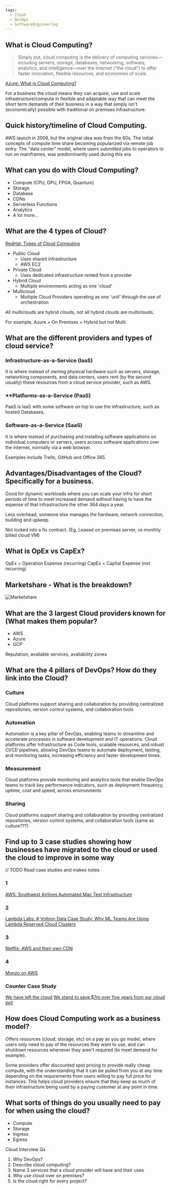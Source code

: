 ```yaml
---
tags:
  - Cloud
  - DevOps
  - SoftwareEngineering
---
```


## What is Cloud Computing? 

> Simply put, cloud computing is the delivery of computing services—including servers, storage, databases, networking, software, analytics, and intelligence—over the Internet (“the cloud”) to offer faster innovation, flexible resources, and economies of scale.

[Azure: What is Cloud Computing?](https://azure.microsoft.com/en-gb/resources/cloud-computing-dictionary/what-is-cloud-computing#:~:text=Simply%20put%2C%20cloud%20computing%20is,resources%2C%20and%20economies%20of%20scale.)

For a business the cloud means they can acquire, use and scale infrastructure/compute in flexible and adaptable way that can meet the short term demands of their business in a way that simply isn't (economically) possible with traditional on premises infrastructure.
## Quick history/timeline of Cloud Computing.

AWS launch in 2006, but the original idea was from the 60s. The initial concepts of compute time share becoming popularized via remote job entry. The "data center" model, where users submitted jobs to operators to run on mainframes, was predominantly used during this era
## What can you do with Cloud Computing?

- Compute (CPU, GPU, FPGA, Quantum)
- Storage
- Database
- CDNs
- Serverless Functions
- Analytics
- A lot more...

## What are the 4 types of Cloud?

[RedHat: Types of Cloud Computing](https://www.redhat.com/en/topics/cloud-computing/public-cloud-vs-private-cloud-and-hybrid-cloud#:~:text=Why%20Red%20Hat%3F-,Overview,a%2DService%20(SaaS).)

- Public Cloud
	- Uses shared infrastructure
	- AWS EC2
- Private Cloud
	- Uses dedicated infrastructure rented from a provider
- Hybrid Cloud
	- Multiple environments acting as one 'cloud'
- Multicloud
	- Multiple Cloud Providers operating as one 'unit' through the use of orchestration

All multiclouds are hybrid clouds, not all hybrid clouds are multiclouds.

For example, Azure + On Premises = Hybrid but not Multi
## What are the different providers and types of cloud service?

### Infrastructure-as-a-Service (IaaS)

It is where instead of owning physical hardware such as servers, storage, networking components, and data centers, users rent (by the second usually) these resources from a cloud service provider, such as AWS.
### **Platforms-as-a-Service (PaaS)

PaaS is IaaS with some software on top to use the infrastructure, such as hosted Databases.
### Software-as-a-Service (SaaS)

It is where instead of purchasing and installing software applications on individual computers or servers, users access software applications over the internet, normally via a web browser.

Examples include Trello, GitHub and Office 365. 
## Advantages/Disadvantages of the Cloud? Specifically for a business.

Good for dynamic workloads where you can scale your infra for short periods of time to meet increased demand without having to have the expense of that infrastructure the other 364 days a year.

Less overhead, someone else manages the hardware, network connection, building and upkeep.

Not locked into a fix contract. (Eg, Leased on premises server, vs monthly billed cloud VM)
## What is OpEx vs CapEx?

OpEx = Operation Expense (recurring)
CapEx = Capital Expense (not recurring)
##  Marketshare - What is the breakdown? 

![Marketshare](https://cdn.statcdn.com/Infographic/images/normal/18819.jpeg)
## What are the 3 largest Cloud providers known for (What makes them popular?

- AWS
- Azure
- GCP

Reputation, available services, availability zones
##  What are the 4 pillars of DevOps? How do they link into the Cloud?

### Culture

Cloud platforms support sharing and collaboration by providing centralized repositories, version control systems, and collaboration tools
### Automation

Automation is a key pillar of DevOps, enabling teams to streamline and accelerate processes in software development and IT operations. Cloud platforms offer Infrastructure as Code tools, scalable resources, and robust CI/CD pipelines, allowing DevOps teams to automate deployment, testing, and monitoring tasks, increasing efficiency and faster development times.

### Measurement

Cloud platforms provide monitoring and analytics tools that enable DevOps teams to track key performance indicators, such as deployment frequency, uptime, cost and speed, across environments

### Sharing

Cloud platforms support sharing and collaboration by providing centralized repositories, version control systems, and collaboration tools (same as culture???)

## Find up to 3 case studies showing how businesses have migrated to the cloud or used the cloud to improve in some way

// TODO Read case studies and makes notes
### 1

[AWS: Southwest Airlines Automated Mac Test Infrastructure](https://aws.amazon.com/solutions/case-studies/southwest-devicefarm-ec2-case-study/)
### 2

[Lambda Labs: # Voltron Data Case Study: Why ML Teams Are Using Lambda Reserved Cloud Clusters](https://lambdalabs.com/blog/voltron-data-case-study-why-ml-teams-using-reserved-cloud-clusters)
### 3

[Netflix: AWS and their own CDN](https://ayushhsinghh.medium.com/case-study-how-netflix-is-using-aws-and-its-own-cdn-64ca6282eda0)
### 4

[Monzo on AWS](https://d0.awsstatic.com/analyst-reports/EMEA41642116%20Web.pdf)
### Counter Case Study

[We have left the cloud](https://world.hey.com/dhh/we-have-left-the-cloud-251760fb) 
[We stand to save $7m over five years from our cloud exit](https://world.hey.com/dhh/we-stand-to-save-7m-over-five-years-from-our-cloud-exit-53996caa)

## How does Cloud Computing work as a business model?

Offers resources (cloud, storage, etc) on a pay as you go model, where users only need to pay of the resources they want to use, and can shutdown resources whenever they aren't required (to meet demand for example).

Some providers offer discounted spot pricing to provide really cheap compute, with the understanding that it can be pulled from you at any time depending on the requirements from users willing to pay full price for instances. This helps cloud providers ensure that they keep as much of their infrastructure being used by a paying customer at any point in time.
## What sorts of things do you usually need to pay for when using the cloud?

 - Compute
 - Storage
 - Ingress
 - Egress



Cloud Interview Qs

1. Why DevOps?
2. Describe cloud computing?
3. Name 3 services that a cloud provider will have and their uses
4. Why use cloud over on premises?
5. Is the cloud right for every project?